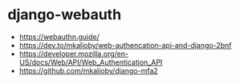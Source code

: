 # django-webauth

- https://webauthn.guide/
- https://dev.to/mkalioby/web-authencation-api-and-django-2bnf
- https://developer.mozilla.org/en-US/docs/Web/API/Web_Authentication_API
- https://github.com/mkalioby/django-mfa2
